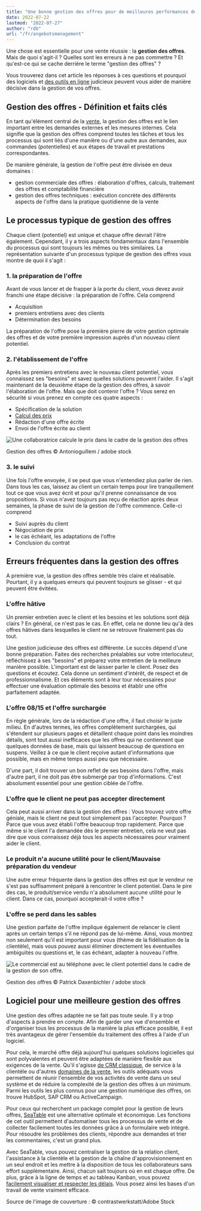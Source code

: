 ```yaml
---
title: "Une bonne gestion des offres pour de meilleures performances de vente"
date: 2022-07-22
lastmod: "2022-07-27"
author: "rdb"
url: "/fr/angebotsmanagement"
---
```


Une chose est essentielle pour une vente réussie : la **gestion des offres**. Mais de quoi s'agit-il ? Quelles sont les erreurs à ne pas commettre ? Et qu'est-ce qui se cache derrière le terme "gestion des offres" ?

Vous trouverez dans cet article les réponses à ces questions et pourquoi des logiciels et [des outils en ligne](https://seatable.io/fr/agiles-projektmanagement-tools/) judicieux peuvent vous aider de manière décisive dans la gestion de vos offres.

## Gestion des offres - Définition et faits clés

En tant qu'élément central de la [vente](https://seatable.io/fr/distribution/), la gestion des offres est le lien important entre les demandes externes et les mesures internes. Cela signifie que la gestion des offres comprend toutes les tâches et tous les processus qui sont liés d'une manière ou d'une autre aux demandes, aux commandes (potentielles) et aux étapes de travail et prestations correspondantes.

De manière générale, la gestion de l'offre peut être divisée en deux domaines :

- gestion commerciale des offres : élaboration d'offres, calculs, traitement des offres et comptabilité financière
- gestion des offres techniques : exécution concrète des différents aspects de l'offre dans la pratique quotidienne de la vente

## Le processus typique de gestion des offres

Chaque client (potentiel) est unique et chaque offre devrait l'être également. Cependant, il y a trois aspects fondamentaux dans l'ensemble du processus qui sont toujours les mêmes ou très similaires. La représentation suivante d'un processus typique de gestion des offres vous montre de quoi il s'agit :

### 1\. la préparation de l'offre

Avant de vous lancer et de frapper à la porte du client, vous devez avoir franchi une étape décisive : la préparation de l'offre. Cela comprend

- Acquisition
- premiers entretiens avec des clients
- Détermination des besoins

La préparation de l'offre pose la première pierre de votre gestion optimale des offres et de votre première impression auprès d'un nouveau client potentiel.

### 2\. l'établissement de l'offre

Après les premiers entretiens avec le nouveau client potentiel, vous connaissez ses "besoins" et savez quelles solutions peuvent l'aider. Il s'agit maintenant de la deuxième étape de la gestion des offres, à savoir l'élaboration de l'offre. Mais que doit contenir l'offre ? Vous serez en sécurité si vous prenez en compte ces quatre aspects :

- Spécification de la solution
- [Calcul des prix](https://seatable.io/fr/budgetplanung-vorlage/)
- Rédaction d'une offre écrite
- Envoi de l'offre écrite au client

![Une collaboratrice calcule le prix dans le cadre de la gestion des offres](https://seatable.io/wp-content/uploads/2022/07/Angebotsmanagement_AdobeStock_200001435-711x474.jpg)

Gestion des offres © Antonioguillem / adobe stock

### 3\. le suivi

Une fois l'offre envoyée, il se peut que vous n'entendiez plus parler de rien. Dans tous les cas, laissez au client un certain temps pour lire tranquillement tout ce que vous avez écrit et pour qu'il prenne connaissance de vos propositions. Si vous n'avez toujours pas reçu de réaction après deux semaines, la phase de suivi de la gestion de l'offre commence. Celle-ci comprend

- Suivi auprès du client
- Négociation de prix
- le cas échéant, les adaptations de l'offre
- Conclusion du contrat

## Erreurs fréquentes dans la gestion des offres

A première vue, la gestion des offres semble très claire et réalisable. Pourtant, il y a quelques erreurs qui peuvent toujours se glisser - et qui peuvent être évitées.

### L'offre hâtive

Un premier entretien avec le client et les besoins et les solutions sont déjà clairs ? En général, ce n'est pas le cas. En effet, cela ne donne lieu qu'à des offres hâtives dans lesquelles le client ne se retrouve finalement pas du tout.

Une gestion judicieuse des offres est différente. Le succès dépend d'une bonne préparation. Faites des recherches préalables sur votre interlocuteur, réfléchissez à ses "besoins" et préparez votre entretien de la meilleure manière possible. L'important est de laisser parler le client. Posez des questions et écoutez. Cela donne un sentiment d'intérêt, de respect et de professionnalisme. Et ces éléments sont à leur tour nécessaires pour effectuer une évaluation optimale des besoins et établir une offre parfaitement adaptée.

### L'offre 08/15 et l'offre surchargée

En règle générale, lors de la rédaction d'une offre, il faut choisir le juste milieu. En d'autres termes, les offres complètement surchargées, qui s'étendent sur plusieurs pages et détaillent chaque point dans les moindres détails, sont tout aussi inefficaces que les offres qui ne contiennent que quelques données de base, mais qui laissent beaucoup de questions en suspens. Veillez à ce que le client reçoive autant d'informations que possible, mais en même temps aussi peu que nécessaire.

D'une part, il doit trouver un bon reflet de ses besoins dans l'offre, mais d'autre part, il ne doit pas être submergé par trop d'informations. C'est absolument essentiel pour une gestion ciblée de l'offre.

### L'offre que le client ne peut pas accepter directement

Cela peut aussi arriver dans la gestion des offres : Vous trouvez votre offre géniale, mais le client ne peut tout simplement pas l'accepter. Pourquoi ? Parce que vous avez établi l'offre beaucoup trop rapidement. Parce que même si le client l'a demandée dès le premier entretien, cela ne veut pas dire que vous connaissez déjà tous les aspects nécessaires pour vraiment aider le client.

### Le produit n'a aucune utilité pour le client/Mauvaise préparation du vendeur

Une autre erreur fréquente dans la gestion des offres est que le vendeur ne s'est pas suffisamment préparé à rencontrer le client potentiel. Dans le pire des cas, le produit/service vendu n'a absolument aucune utilité pour le client. Dans ce cas, pourquoi accepterait-il votre offre ?

### L'offre se perd dans les sables

Une gestion parfaite de l'offre implique également de relancer le client après un certain temps s'il ne répond pas de lui-même. Ainsi, vous montrez non seulement qu'il est important pour vous (thème de la fidélisation de la clientèle), mais vous pouvez aussi éliminer directement les éventuelles ambiguïtés ou questions et, le cas échéant, adapter à nouveau l'offre.

![Le commercial est au téléphone avec le client potentiel dans le cadre de la gestion de son offre.](https://seatable.io/wp-content/uploads/2022/07/Angebotsmanagement_AdobeStock_171176926-711x474.jpg)

Gestion des offres © Patrick Daxenbichler / adobe stock

## Logiciel pour une meilleure gestion des offres

Une gestion des offres adaptée ne se fait pas toute seule. Il y a trop d'aspects à prendre en compte. Afin de garder une vue d'ensemble et d'organiser tous les processus de la manière la plus efficace possible, il est très avantageux de gérer l'ensemble du traitement des offres à l'aide d'un logiciel.

Pour cela, le marché offre déjà aujourd'hui quelques solutions logicielles qui sont polyvalentes et peuvent être adaptées de manière flexible aux exigences de la vente. Qu'il s'agisse [de CRM classique](https://seatable.io/fr/crm-angebotsmanagement/), de service à la clientèle ou d'autres [domaines de la vente](https://seatable.io/fr/distribution/), les outils adéquats vous permettent de réunir l'ensemble de vos activités de vente dans un seul système et de réduire la complexité de la gestion des offres à un minimum. Parmi les outils les plus connus pour une gestion numérique des offres, on trouve HubSpot, SAP CRM ou ActiveCampaign.

Pour ceux qui recherchent un package complet pour la gestion de leurs offres, [SeaTable](https://seatable.io/fr/) est une alternative optimale et économique. Les fonctions de cet outil permettent d'automatiser tous les processus de vente et de collecter facilement toutes les données grâce à un formulaire web intégré. Pour résoudre les problèmes des clients, répondre aux demandes et trier les commentaires, c'est un grand plus.

Avec SeaTable, vous pouvez centraliser la gestion de la relation client, l'assistance à la clientèle et la gestion de la chaîne d'approvisionnement en un seul endroit et les mettre à la disposition de tous les collaborateurs sans effort supplémentaire. Ainsi, chacun sait toujours où en est chaque offre. De plus, grâce à la ligne de temps et au tableau Kanban, vous pouvez [facilement visualiser et respecter les délais](https://seatable.io/fr/vorlagen-projektplanung/). Vous posez ainsi les bases d'un travail de vente vraiment efficace.

Source de l'image de couverture : © contrastwerkstatt/Adobe Stock
